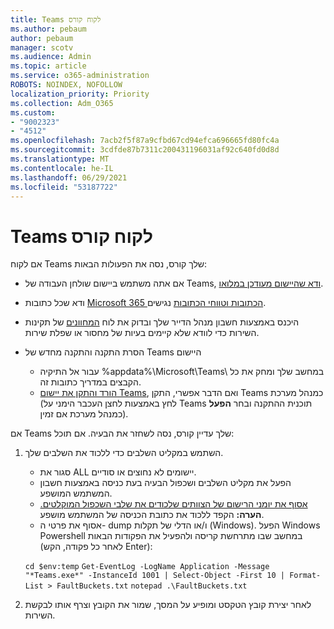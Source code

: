 ```yaml
---
title: Teams לקוח קורס
ms.author: pebaum
author: pebaum
manager: scotv
ms.audience: Admin
ms.topic: article
ms.service: o365-administration
ROBOTS: NOINDEX, NOFOLLOW
localization_priority: Priority
ms.collection: Adm_O365
ms.custom:
- "9002323"
- "4512"
ms.openlocfilehash: 7acb2f5f87a9cfbd67cd94efca696665fd80fc4a
ms.sourcegitcommit: 3cdfde87b7311c200431196031af92c640fd0d8d
ms.translationtype: MT
ms.contentlocale: he-IL
ms.lasthandoff: 06/29/2021
ms.locfileid: "53187722"
---
```

# <a name="teams-client-crashing"></a>Teams לקוח קורס

אם לקוח Teams שלך קורס, נסה את הפעולות הבאות:

- אם אתה משתמש ביישום שולחן העבודה של Teams, [ודא שהיישום מעודכן במלואו](https://support.office.com/article/Update-Microsoft-Teams-535a8e4b-45f0-4f6c-8b3d-91bca7a51db1).

- ודא שכל כתובות [Microsoft 365 הכתובות וטווחי הכתובות](/microsoftteams/connectivity-issues) נגישים.

- היכנס באמצעות חשבון מנהל הדייר שלך ובדוק את לוח [המחוונים](/office365/enterprise/view-service-health) של תקינות השירות כדי לוודא שלא קיימים בעיות של מחסור או שפלת שירות.

- הסרת התקנה והתקנה מחדש של Teams היישום
    - עבור אל התיקיה %appdata%\Microsoft\Teams\ במחשב שלך ומחק את כל הקבצים במדריך כתובות זה.
    - [הורד והתקן את יישום Teams](https://www.microsoft.com/microsoft-teams/download-app), ואם הדבר אפשרי, התקן Teams כמנהל מערכת (לחץ באמצעות לחצן העכבר הימני על Teams תוכנית ההתקנה ובחר **הפעל** כמנהל מערכת אם זמין).

אם Teams שלך עדיין קורס, נסה לשחזר את הבעיה. אם תוכל:

1. השתמש במקליט השלבים כדי ללכוד את השלבים שלך.
    - סגור את ALL יישומים לא נחוצים או סודיים.
    - הפעל את מקליט השלבים ושכפול הבעיה בעת כניסה באמצעות חשבון המשתמש המושפע.
    - [אסוף את יומני הרישום של הצוותים שלכודים את שלבי השכפול המוקלטים.](/microsoftteams/log-files) **הערה:** הקפד ללכוד את כתובת הכניסה של המשתמש מושפע.
    - אסוף את פרטי ה- dump ו/או הדלי של תקלות (Windows). הפעל Windows Powershell במחשב שבו מתרחשת קריסה ולהפעיל את הפקודות הבאות (לאחר כל פקודה, הקש Enter):

    `cd $env:temp` `Get-EventLog -LogName Application -Message "*Teams.exe*" -InstanceId 1001 | Select-Object -First 10 | Format-List > FaultBuckets.txt`
    `notepad .\FaultBuckets.txt`
    
2. לאחר יצירת קובץ הטקסט ומופיע על המסך, שמור את הקובץ וצרף אותו לבקשת השירות. 
